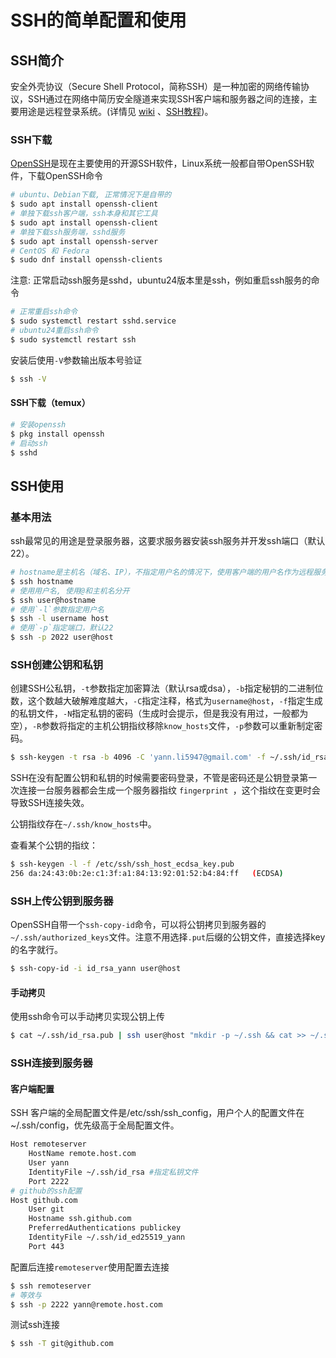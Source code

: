 # SSH的简单配置和使用

## SSH简介

安全外壳协议（Secure Shell Protocol，简称SSH）是一种加密的网络传输协议，SSH通过在网络中简历安全隧道来实现SSH客户端和服务器之间的连接，主要用途是远程登录系统。(详情见 [wiki](https://zh.wikipedia.org/wiki/Secure_Shell) 、[SSH教程](https://wangdoc.com/ssh/))。


### SSH下载

[OpenSSH](https://www.openssh.com/)是现在主要使用的开源SSH软件，Linux系统一般都自带OpenSSH软件，下载OpenSSH命令
```bash
# ubuntu、Debian下载, 正常情况下是自带的
$ sudo apt install openssh-client
# 单独下载ssh客户端，ssh本身和其它工具
$ sudo apt install openssh-client 
# 单独下载ssh服务端，sshd服务
$ sudo apt install openssh-server 
# CentOS 和 Fedora
$ sudo dnf install openssh-clients
```
注意: 正常启动ssh服务是sshd，ubuntu24版本里是ssh，例如重启ssh服务的命令
```bash
# 正常重启ssh命令
$ sudo systemctl restart sshd.service
# ubuntu24重启ssh命令
$ sudo systemctl restart ssh
```
安装后使用`-V`参数输出版本号验证
```bash
$ ssh -V
```
#### SSH下载（temux）
```bash
# 安装openssh
$ pkg install openssh
# 启动ssh
$ sshd
```

## SSH使用

### 基本用法

ssh最常见的用途是登录服务器，这要求服务器安装ssh服务并开发ssh端口（默认22）。

```bash
# hostname是主机名（域名、IP），不指定用户名的情况下，使用客户端的用户名作为远程服务器的登录用户名
$ ssh hostname
# 使用用户名, 使用@和主机名分开
$ ssh user@hostname
# 使用`-l`参数指定用户名
$ ssh -l username host
# 使用`-p`指定端口，默认22
$ ssh -p 2022 user@host
```

### SSH创建公钥和私钥

创建SSH公私钥，`-t`参数指定加密算法（默认rsa或dsa），`-b`指定秘钥的二进制位数，这个数越大破解难度越大，`-C`指定注释，格式为`username@host`，`-f`指定生成的私钥文件，`-N`指定私钥的密码（生成时会提示，但是我没有用过，一般都为空），`-R`参数将指定的主机公钥指纹移除`know_hosts`文件，`-p`参数可以重新制定密码。
```bash
$ ssh-keygen -t rsa -b 4096 -C 'yann.li5947@gmail.com' -f ~/.ssh/id_rsa_yann
```

SSH在没有配置公钥和私钥的时候需要密码登录，不管是密码还是公钥登录第一次连接一台服务器都会生成一个服务器指纹 `fingerprint `，这个指纹在变更时会导致SSH连接失效。

公钥指纹存在`~/.ssh/know_hosts`中。

查看某个公钥的指纹：
```bash
$ ssh-keygen -l -f /etc/ssh/ssh_host_ecdsa_key.pub
256 da:24:43:0b:2e:c1:3f:a1:84:13:92:01:52:b4:84:ff   (ECDSA)
```

### SSH上传公钥到服务器

OpenSSH自带一个`ssh-copy-id`命令，可以将公钥拷贝到服务器的`~/.ssh/authorized_keys`文件。注意不用选择`.put`后缀的公钥文件，直接选择key的名字就行。
```bash
$ ssh-copy-id -i id_rsa_yann user@host
```

#### 手动拷贝
使用ssh命令可以手动拷贝实现公钥上传
```bash
$ cat ~/.ssh/id_rsa.pub | ssh user@host "mkdir -p ~/.ssh && cat >> ~/.ssh/authorized_keys"
```

### SSH连接到服务器

#### 客户端配置

SSH 客户端的全局配置文件是/etc/ssh/ssh_config，用户个人的配置文件在~/.ssh/config，优先级高于全局配置文件。

```bash
Host remoteserver
    HostName remote.host.com
    User yann
    IdentityFile ~/.ssh/id_rsa #指定私钥文件
    Port 2222
# github的ssh配置
Host github.com
    User git
    Hostname ssh.github.com
    PreferredAuthentications publickey
    IdentityFile ~/.ssh/id_ed25519_yann
    Port 443
```
配置后连接`remoteserver`使用配置去连接
```bash
$ ssh remoteserver
# 等效与
$ ssh -p 2222 yann@remote.host.com
```

测试ssh连接
```bash
$ ssh -T git@github.com
```